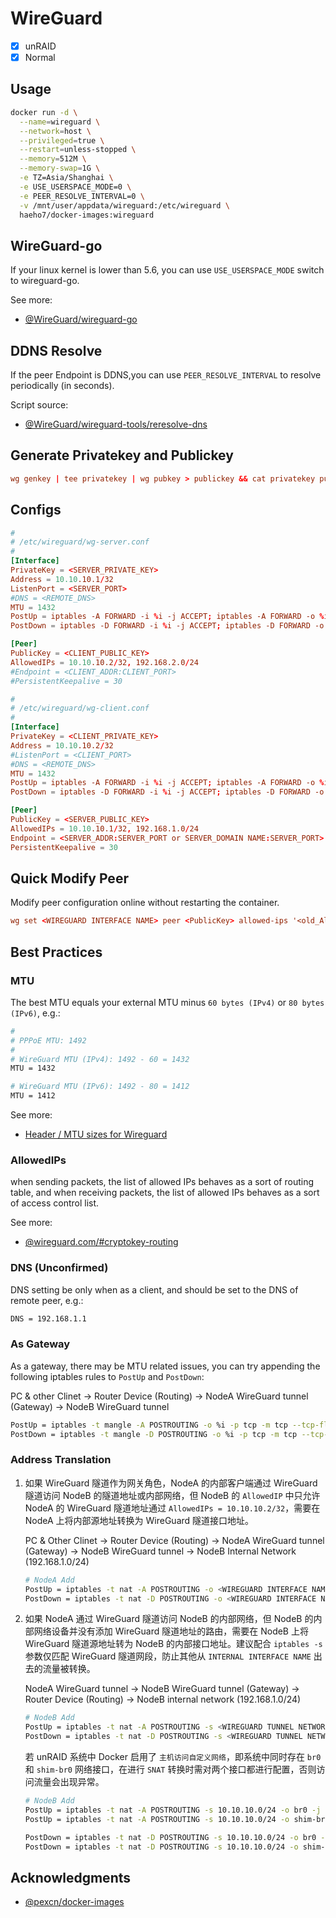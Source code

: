 # WireGuard

- [x] unRAID
- [x] Normal

## Usage

```sh
docker run -d \
  --name=wireguard \
  --network=host \
  --privileged=true \
  --restart=unless-stopped \
  --memory=512M \
  --memory-swap=1G \
  -e TZ=Asia/Shanghai \
  -e USE_USERSPACE_MODE=0 \
  -e PEER_RESOLVE_INTERVAL=0 \
  -v /mnt/user/appdata/wireguard:/etc/wireguard \
  haeho7/docker-images:wireguard
```

## WireGuard-go

If your linux kernel is lower than 5.6, you can use `USE_USERSPACE_MODE`  switch to wireguard-go.

See more:

- [@WireGuard/wireguard-go](https://github.com/WireGuard/wireguard-go)

## DDNS Resolve

If the peer Endpoint is DDNS,you can use `PEER_RESOLVE_INTERVAL` to resolve periodically (in seconds).

Script source:

- [@WireGuard/wireguard-tools/reresolve-dns](https://github.com/WireGuard/wireguard-tools/blob/master/contrib/reresolve-dns/reresolve-dns.sh)

## Generate Privatekey and Publickey

```conf
wg genkey | tee privatekey | wg pubkey > publickey && cat privatekey publickey
```

## Configs

```conf
#
# /etc/wireguard/wg-server.conf
#
[Interface]
PrivateKey = <SERVER_PRIVATE_KEY>
Address = 10.10.10.1/32
ListenPort = <SERVER_PORT>
#DNS = <REMOTE_DNS>
MTU = 1432
PostUp = iptables -A FORWARD -i %i -j ACCEPT; iptables -A FORWARD -o %i -j ACCEPT
PostDown = iptables -D FORWARD -i %i -j ACCEPT; iptables -D FORWARD -o %i -j ACCEPT

[Peer]
PublicKey = <CLIENT_PUBLIC_KEY>
AllowedIPs = 10.10.10.2/32, 192.168.2.0/24
#Endpoint = <CLIENT_ADDR:CLIENT_PORT>
#PersistentKeepalive = 30

#
# /etc/wireguard/wg-client.conf
#
[Interface]
PrivateKey = <CLIENT_PRIVATE_KEY>
Address = 10.10.10.2/32
#ListenPort = <CLIENT_PORT>
#DNS = <REMOTE_DNS>
MTU = 1432
PostUp = iptables -A FORWARD -i %i -j ACCEPT; iptables -A FORWARD -o %i -j ACCEPT
PostDown = iptables -D FORWARD -i %i -j ACCEPT; iptables -D FORWARD -o %i -j ACCEPT

[Peer]
PublicKey = <SERVER_PUBLIC_KEY>
AllowedIPs = 10.10.10.1/32, 192.168.1.0/24
Endpoint = <SERVER_ADDR:SERVER_PORT or SERVER_DOMAIN NAME:SERVER_PORT>
PersistentKeepalive = 30
```

## Quick Modify Peer

Modify peer configuration online without restarting the container.

```conf
wg set <WIREGUARD INTERFACE NAME> peer <PublicKey> allowed-ips '<old_AllowedIPs, new_AllowedIPs>'
```

## Best Practices

### MTU

The best MTU equals your external MTU minus `60 bytes (IPv4)` or `80 bytes (IPv6)`, e.g.:

```sh
#
# PPPoE MTU: 1492
#
# WireGuard MTU (IPv4): 1492 - 60 = 1432
MTU = 1432

# WireGuard MTU (IPv6): 1492 - 80 = 1412
MTU = 1412
```

See more:

- [Header / MTU sizes for Wireguard](https://lists.zx2c4.com/pipermail/wireguard/2017-December/002201.html)

### AllowedIPs

when sending packets, the list of allowed IPs behaves as a sort of routing table, and when receiving packets, the list of allowed IPs behaves as a sort of access control list.

See more:

- [@wireguard.com/#cryptokey-routing](https://www.wireguard.com/#cryptokey-routing)

### DNS (Unconfirmed)

DNS setting be only when as a client, and should be set to the DNS of remote peer, e.g.:

```sh
DNS = 192.168.1.1
```

### As Gateway

As a gateway, there may be MTU related issues, you can try appending the following iptables rules to `PostUp` and `PostDown`:

PC & other Clinet -> Router Device (Routing) -> NodeA WireGuard tunnel (Gateway) -> NodeB WireGuard tunnel

```sh
PostUp = iptables -t mangle -A POSTROUTING -o %i -p tcp -m tcp --tcp-flags SYN,RST SYN -j TCPMSS --clamp-mss-to-pmtu
PostDown = iptables -t mangle -D POSTROUTING -o %i -p tcp -m tcp --tcp-flags SYN,RST SYN -j TCPMSS --clamp-mss-to-pmtu
```

### Address Translation

1. 如果 WireGuard 隧道作为网关角色，NodeA 的内部客户端通过 WireGuard 隧道访问 NodeB 的隧道地址或内部网络，但 NodeB 的 `AllowedIP` 中只允许 NodeA 的 WireGuard 隧道地址通过 `AllowedIPs = 10.10.10.2/32`，需要在 NodeA 上将内部源地址转换为 WireGuard 隧道接口地址。

    PC & Other Clinet -> Router Device (Routing) -> NodeA WireGuard tunnel (Gateway) -> NodeB WireGuard tunnel -> NodeB Internal Network (192.168.1.0/24)

    ```sh
    # NodeA Add
    PostUp = iptables -t nat -A POSTROUTING -o <WIREGUARD INTERFACE NAME> -j SNAT --to-source 10.10.10.2
    PostDown = iptables -t nat -D POSTROUTING -o <WIREGUARD INTERFACE NAME> -j SNAT --to-source 10.10.10.2
    ```

2. 如果 NodeA 通过 WireGuard 隧道访问 NodeB 的内部网络，但 NodeB 的内部网络设备并没有添加 WireGuard 隧道地址的路由，需要在 NodeB 上将 WireGuard 隧道源地址转为 NodeB 的内部接口地址。建议配合 `iptables -s` 参数仅匹配 WireGuard 隧道网段，防止其他从 `INTERNAL INTERFACE NAME` 出去的流量被转换。

    NodeA WireGuard tunnel -> NodeB WireGuard tunnel (Gateway) -> Router Device (Routing) -> NodeB internal network (192.168.1.0/24)

    ```sh
    # NodeB Add
    PostUp = iptables -t nat -A POSTROUTING -s <WIREGUARD TUNNEL NETWORK> -o <INTERNAL INTERFACE NAME> -j SNAT --to-source 192.168.1.10
    PostDown = iptables -t nat -D POSTROUTING -s <WIREGUARD TUNNEL NETWORK> -o <INTERNAL INTERFACE NAME> -j SNAT --to-source 192.168.1.10
    ```

    若 unRAID 系统中 Docker 启用了 `主机访问自定义网络`，即系统中同时存在 `br0` 和 `shim-br0` 网络接口，在进行 `SNAT` 转换时需对两个接口都进行配置，否则访问流量会出现异常。

    ```sh
    # NodeB Add
    PostUp = iptables -t nat -A POSTROUTING -s 10.10.10.0/24 -o br0 -j SNAT --to-source 192.168.1.10
    PostUp = iptables -t nat -A POSTROUTING -s 10.10.10.0/24 -o shim-br0 -j SNAT --to-source 192.168.1.10

    PostDown = iptables -t nat -D POSTROUTING -s 10.10.10.0/24 -o br0 -j SNAT --to-source 192.168.1.10
    PostDown = iptables -t nat -D POSTROUTING -s 10.10.10.0/24 -o shim-br0 -j SNAT --to-source 192.168.1.10
    ```

## Acknowledgments

- [@pexcn/docker-images](https://github.com/pexcn/docker-images/tree/master/net/wireguard)
